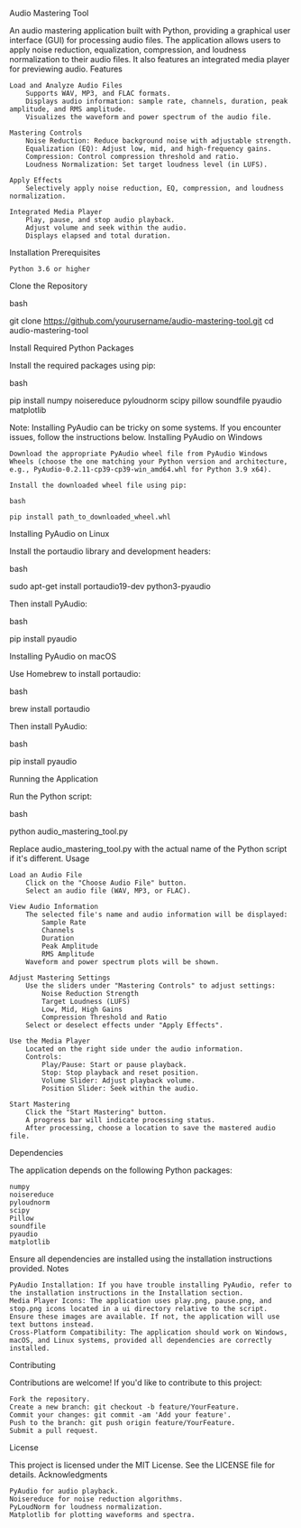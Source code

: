 Audio Mastering Tool

An audio mastering application built with Python, providing a graphical user interface (GUI) for processing audio files. The application allows users to apply noise reduction, equalization, compression, and loudness normalization to their audio files. It also features an integrated media player for previewing audio.
Features

    Load and Analyze Audio Files
        Supports WAV, MP3, and FLAC formats.
        Displays audio information: sample rate, channels, duration, peak amplitude, and RMS amplitude.
        Visualizes the waveform and power spectrum of the audio file.

    Mastering Controls
        Noise Reduction: Reduce background noise with adjustable strength.
        Equalization (EQ): Adjust low, mid, and high-frequency gains.
        Compression: Control compression threshold and ratio.
        Loudness Normalization: Set target loudness level (in LUFS).

    Apply Effects
        Selectively apply noise reduction, EQ, compression, and loudness normalization.

    Integrated Media Player
        Play, pause, and stop audio playback.
        Adjust volume and seek within the audio.
        Displays elapsed and total duration.

Installation
Prerequisites

    Python 3.6 or higher

Clone the Repository

bash

git clone https://github.com/yourusername/audio-mastering-tool.git
cd audio-mastering-tool

Install Required Python Packages

Install the required packages using pip:

bash

pip install numpy noisereduce pyloudnorm scipy pillow soundfile pyaudio matplotlib

Note: Installing PyAudio can be tricky on some systems. If you encounter issues, follow the instructions below.
Installing PyAudio on Windows

    Download the appropriate PyAudio wheel file from PyAudio Windows Wheels (choose the one matching your Python version and architecture, e.g., PyAudio‑0.2.11‑cp39‑cp39‑win_amd64.whl for Python 3.9 x64).

    Install the downloaded wheel file using pip:

    bash

    pip install path_to_downloaded_wheel.whl

Installing PyAudio on Linux

Install the portaudio library and development headers:

bash

sudo apt-get install portaudio19-dev python3-pyaudio

Then install PyAudio:

bash

pip install pyaudio

Installing PyAudio on macOS

Use Homebrew to install portaudio:

bash

brew install portaudio

Then install PyAudio:

bash

pip install pyaudio

Running the Application

Run the Python script:

bash

python audio_mastering_tool.py

Replace audio_mastering_tool.py with the actual name of the Python script if it's different.
Usage

    Load an Audio File
        Click on the "Choose Audio File" button.
        Select an audio file (WAV, MP3, or FLAC).

    View Audio Information
        The selected file's name and audio information will be displayed:
            Sample Rate
            Channels
            Duration
            Peak Amplitude
            RMS Amplitude
        Waveform and power spectrum plots will be shown.

    Adjust Mastering Settings
        Use the sliders under "Mastering Controls" to adjust settings:
            Noise Reduction Strength
            Target Loudness (LUFS)
            Low, Mid, High Gains
            Compression Threshold and Ratio
        Select or deselect effects under "Apply Effects".

    Use the Media Player
        Located on the right side under the audio information.
        Controls:
            Play/Pause: Start or pause playback.
            Stop: Stop playback and reset position.
            Volume Slider: Adjust playback volume.
            Position Slider: Seek within the audio.

    Start Mastering
        Click the "Start Mastering" button.
        A progress bar will indicate processing status.
        After processing, choose a location to save the mastered audio file.

Dependencies

The application depends on the following Python packages:

    numpy
    noisereduce
    pyloudnorm
    scipy
    Pillow
    soundfile
    pyaudio
    matplotlib

Ensure all dependencies are installed using the installation instructions provided.
Notes

    PyAudio Installation: If you have trouble installing PyAudio, refer to the installation instructions in the Installation section.
    Media Player Icons: The application uses play.png, pause.png, and stop.png icons located in a ui directory relative to the script. Ensure these images are available. If not, the application will use text buttons instead.
    Cross-Platform Compatibility: The application should work on Windows, macOS, and Linux systems, provided all dependencies are correctly installed.

Contributing

Contributions are welcome! If you'd like to contribute to this project:

    Fork the repository.
    Create a new branch: git checkout -b feature/YourFeature.
    Commit your changes: git commit -am 'Add your feature'.
    Push to the branch: git push origin feature/YourFeature.
    Submit a pull request.

License

This project is licensed under the MIT License. See the LICENSE file for details.
Acknowledgments

    PyAudio for audio playback.
    Noisereduce for noise reduction algorithms.
    PyLoudNorm for loudness normalization.
    Matplotlib for plotting waveforms and spectra.
